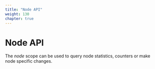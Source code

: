 ```yaml
---
title: "Node API"
weight: 130
chapter: true
---
```


# Node API

The *node* scope can be used to query node statistics, counters or make
node specific changes.
